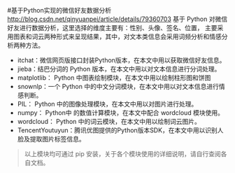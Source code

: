 #基于Python实现的微信好友数据分析
http://blog.csdn.net/qinyuanpei/article/details/79360703
基于 Python 对微信好友进行数据分析，这里选择的维度主要有：性别、头像、签名、位置，
主要采用图表和词云两种形式来呈现结果，其中，对文本类信息会采用词频分析和情感分析两种方法。
* itchat：微信网页版接口封装Python版本，在本文中用以获取微信好友信息。 
* jieba：结巴分词的 Python 版本，在本文中用以对文本信息进行分词处理。 
* matplotlib： Python 中图表绘制模块，在本文中用以绘制柱形图和饼图 
* snownlp：一个 Python 中的中文分词模块，在本文中用以对文本信息进行情感判断。 
* PIL： Python 中的图像处理模块，在本文中用以对图片进行处理。 
* numpy： Python中 的数值计算模块，在本文中配合 wordcloud 模块使用。 
* wordcloud： Python 中的词云模块，在本文中用以绘制词云图片。 
* TencentYoutuyun：腾讯优图提供的Python版本SDK，在本文中用以识别人脸及提取图片标签信息。 
>以上模块均可通过 pip 安装，关于各个模块使用的详细说明，请自行查阅各自文档。
